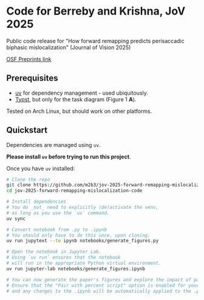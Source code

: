 # Code for Berreby and Krishna, JoV 2025

Public code release for "How forward remapping predicts perisaccadic biphasic mislocalization" (Journal of Vision 2025)

[OSF Preprints link](https://osf.io/preprints/osf/bkaep_v2)

## Prerequisites
- [uv](https://github.com/astral-sh/uv) for dependency management - used ubiquitously.
- [Typst](https://github.com/typst/typst), but only for the task diagram (Figure 1 **A**).

Tested on Arch Linux, but should work on other platforms.

## Quickstart

Dependencies are managed using `uv`.

**Please install `uv` before trying to run this project**.

Once you have `uv` installed:

```bash
# Clone the repo
git clone https://github.com/m2b3/jov-2025-forward-remapping-mislocalization-code.git
cd jov-2025-forward-remapping-mislocalization-code

# Install dependencies
# You do _not_ need to explicitly (de)activate the venv,
# as long as you use the `uv` command.
uv sync

# Convert notebook from .py to .ipynb
# You should only have to do this once, upon cloning.
uv run jupytext --to ipynb notebooks/generate_figures.py

# Open the notebook in Jupyter Lab.
# Using `uv run` ensures that the notebook
# will run in the appropriate Python virtual environment.
uv run jupyter-lab notebooks/generate_figures.ipynb

# You can now generate the paper's figures and explore the impact of parameter changes.
# Ensure that the "Pair with percent script" option is enabled for your notebook,
# and any changes to the .ipynb will be automatically applied to the .py.
```
